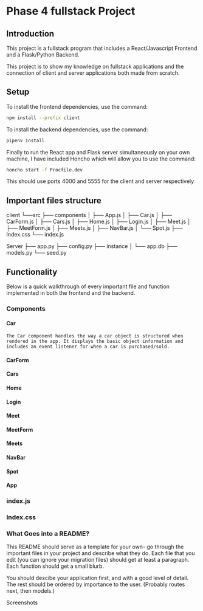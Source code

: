 # Phase 4 fullstack Project

## Introduction

This project is a fullstack program that includes a React/Javascript Frontend and a Flask/Python Backend. 

This project is to show my knowledge on fullstack applications and the connection of client and server applications both made from scratch.

## Setup 

To install the frontend dependencies, use the command:
```bash
npm install --prefix client
```

To install the backend dependencies, use the command:
```bash
pipenv install
```

Finally to run the React app and Flask server simultaneously on your own machine, I have included Honcho which will allow you to use the command:
```bash
honcho start -f Procfile.dev
```
This should use ports 4000 and 5555 for the client and server respectively

## Important files structure
client
└──src
    ├── components
    │   ├── App.js
    │   ├── Car.js
    │   ├── CarForm.js
    │   ├── Cars.js
    │   ├── Home.js
    │   ├── Login.js
    │   ├── Meet.js
    │   ├── MeetForm.js
    │   ├── Meets.js
    │   ├── NavBar.js
    │   └── Spot.js
    ├── Index.css
    └── index.js

Server
├── app.py
├── config.py
├── instance
│   └── app.db
├── models.py
└── seed.py

## Functionality

Below is a quick walkthrough of every important file and function implemented in both the frontend and the backend.

### Components

#### Car

    The Car component handles the way a car object is structured when rendered in the app. It displays the basic object information and includes an event listener for when a car is purchased/sold.

#### CarForm
#### Cars
#### Home
#### Login
#### Meet
#### MeetForm
#### Meets
#### NavBar
#### Spot
#### App

### index.js

### Index.css

### What Goes into a README?

This README should serve as a template for your own- go through the important
files in your project and describe what they do. Each file that you edit (you
can ignore your migration files) should get at least a paragraph. Each function
should get a small blurb.

You should descibe your application first, and with a good level of detail. The
rest should be ordered by importance to the user. (Probably routes next, then
models.)

Screenshots 

